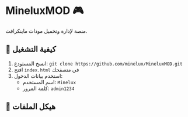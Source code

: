 # MineluxMOD 🎮

منصة لإدارة وتحميل مودات ماينكرافت.

## 🚀 كيفية التشغيل
1. انسخ المستودع: `git clone https://github.com/minelux/MineluxMOD.git`
2. افتح `index.html` في متصفحك
3. استخدم بيانات الدخول:
   - اسم المستخدم: `Minelux`
   - كلمة المرور: `admin1234`

## 📁 هيكل الملفات